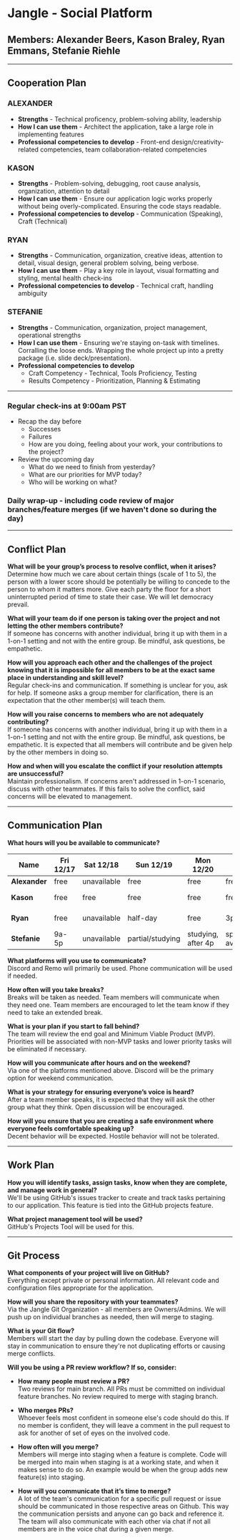 # Jangle - Social Platform

## **Members**: Alexander Beers, Kason Braley, Ryan Emmans, Stefanie Riehle

---

## Cooperation Plan

### ALEXANDER

- **Strengths** - Technical proficency, problem-solving ability, leadership
- **How I can use them** - Architect the application, take a large role in implementing features
- **Professional competencies to develop** - Front-end design/creativity-related competencies, team collaboration-related competencies

### KASON

- **Strengths** - Problem-solving, debugging, root cause analysis, organization, attention to detail
- **How I can use them** - Ensure our application logic works properly without being overly-complicated. Ensuring the code stays readable.
- **Professional competencies to develop** - Communication (Speaking), Craft (Technical)

### RYAN

- **Strengths** - Communication, organization, creative ideas, attention to detail, visual design, general problem solving, being verbose.
- **How I can use them** - Play a key role in layout, visual formatting and styling, mental health check-ins
- **Professional competencies to develop** - Technical craft, handling ambiguity

### STEFANIE

- **Strengths** - Communication, organization, project management, operational strengths
- **How I can use them** - Ensuring we're staying on-task with timelines. Corralling the loose ends. Wrapping the whole project up into a pretty package (i.e. slide deck/presentation).
- **Professional competencies to develop**
    - Craft Competency - Technical, Tools Proficiency, Testing
    - Results Competency - Prioritization, Planning & Estimating

---

### Regular check-ins at 9:00am PST

- Recap the day before
    - Successes
    - Failures
    - How are you doing, feeling about your work, your contributions to the project?
- Review the upcoming day
    - What do we need to finish from yesterday?
    - What are our priorities for MVP today?
    - Who will be working on what?

### Daily wrap-up - including code review of major branches/feature merges (if we haven't done so during the day)

---

## Conflict Plan

**What will be your group’s process to resolve conflict, when it arises?**\
Determine how much we care about certain things (scale of 1 to 5), the person with a lower score should be potentially be willing to concede to the person to whom it matters more. Give each party the floor for a short uninterrupted period of time to state their case. We will let democracy prevail.

**What will your team do if one person is taking over the project and not letting the other members contribute?**\
If someone has concerns with another individual, bring it up with them in a 1-on-1 setting and not with the entire group. Be mindful, ask questions, be empathetic.

**How will you approach each other and the challenges of the project knowing that it is impossible for all members to be at the exact same place in understanding and skill level?**\
Regular check-ins and communication. If something is unclear for you, ask for help. If someone asks a group member for clarification, there is an expectation that the other member(s) will teach them.

**How will you raise concerns to members who are not adequately contributing?**\
If someone has concerns with another individual, bring it up with them in a 1-on-1 setting and not with the entire group. Be mindful, ask questions, be empathetic. It is expected that all members will contribute and be given help by the other members in doing so.

**How and when will you escalate the conflict if your resolution attempts are unsuccessful?**\
Maintain professionalism. If concerns aren't addressed in 1-on-1 scenario, discuss with other teammates. If this fails to solve the conflict, said concerns will be elevated to management. 

---

## Communication Plan

**What hours will you be available to communicate?**

| **Name**      | Fri 12/17 | Sat 12/18 | Sun 12/19 | Mon 12/20 | Tue 12/21 | Wed 12/22 | Thu 12/23 | Fri 12/24 | Sat 12/25 | Sun 12/26 | Mon 12/27 | Tue 12/28 | Wed 12/29 |
| ------------- | --------- | --------- | --------- | --------- | --------- | --------- | --------- | --------- | --------- | --------- | --------- | --------- | --------- |
| **Alexander** | free      |unavailable|   free    |   free    |     free    |      free    |  free   | holiday   | holiday   |  free  |  free  |  free    |   free |  free |
| **Kason**     |  free  |  free  |  free  |  free  |  free  |  free | free | holiday  | holiday  |  somewhat-free  | free  |  free  | free  |
| **Ryan**      | free | unavailable | half-day | free | 3p-6p | free | free | holiday   | holiday   | birthday (flexible) | free | free | free |
| **Stefanie**  | 9a-5p     | unavailable  | partial/studying | studying, after 4p    | spotty availability | travel    | free     | holiday   | holiday   | traveling, after 4p    | free    | free    |free          |

**What platforms will you use to communicate?**\
Discord and Remo will primarily be used. Phone communication will be used if needed.

**How often will you take breaks?**\
Breaks will be taken as needed. Team members will communicate when they need one. Team members are encouraged to let the team know if they need to take an extended break.

**What is your plan if you start to fall behind?**\
The team will review the end goal and Minimum Viable Product (MVP). Priorities will be associated with non-MVP tasks and lower priority tasks will be eliminated if necessary.

**How will you communicate after hours and on the weekend?**\
Via one of the platforms mentioned above. Discord will be the primary option for weekend communication.

**What is your strategy for ensuring everyone’s voice is heard?**\
After a team member speaks, it is expected that they will ask the other group what they think. Open discussion will be encouraged.

**How will you ensure that you are creating a safe environment where everyone feels comfortable speaking up?**\
Decent behavior will be expected. Hostile behavior will not be tolerated.

---

## Work Plan

**How you will identify tasks, assign tasks, know when they are complete, and manage work in general?**\
We'll be using GitHub's issues tracker to create and track tasks pertaining to our application. This feature is tied into the GitHub projects feature.

**What project management tool will be used?**\
GitHub's Projects Tool will be used for this.

---

## Git Process

**What components of your project will live on GitHub?**\
Everything except private or personal information. All relevant code and configuration files appropriate for the application.

**How will you share the repository with your teammates?**\
Via the Jangle Git Organization - all members are Owners/Admins. We will push up on individual branches as needed, then will merge to staging.

**What is your Git flow?**\
Members will start the day by pulling down the codebase. Everyone will stay in communication to ensure they're not duplicating efforts or causing merge conflicts.

**Will you be using a PR review workflow? If so, consider:**

- **How many people must review a PR?**\
    Two reviews for main branch. All PRs must be committed on individual feature branches. No review required to merge with staging branch.

- **Who merges PRs?**\
    Whoever feels most confident in someone else's code should do this. If no member is confident, they will leave a comment in the pull request to ask for another of set of eyes on the involved code.

- **How often will you merge?**\
    Members will merge into staging when a feature is complete. Code will be merged into main when staging is at a working state, and when it makes sense to do so. An example would be when the group adds new feature(s) into staging.

- **How will you communicate that it’s time to merge?**\
    A lot of the team's communication for a specific pull request or issue should be communicated in those respective areas on Github. This way the communication persists and anyone can go back and reference it. The team will also communicate with each other via chat if not all members are in the voice chat during a given merge.
